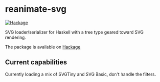 reanimate-svg
========

[![Hackage](https://img.shields.io/hackage/v/reanimate-svg.svg)](http://hackage.haskell.org/package/reanimate-svg)

SVG loader/serializer for Haskell with a tree type geared toward SVG
rendering.

The package is available on [Hackage](http://hackage.haskell.org/package/reanimate-svg)

Current capabilities
--------------------

Currently loading a mix of SVGTiny and SVG Basic, don't handle the
filters.
